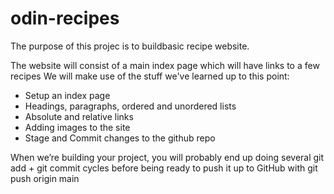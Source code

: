 # odin-recipes
The purpose of this projec is to buildbasic recipe website.

The website will consist of a main index page which will have links to a few recipes
We will make use of the stuff we've learned up to this point:
* Setup an index page
* Headings, paragraphs, ordered and unordered lists
* Absolute and relative links
* Adding images to the site
* Stage and Commit changes to the github repo

When we’re building your project, you will probably end up doing several git add + git commit cycles before being ready to push it up to GitHub with git push origin main